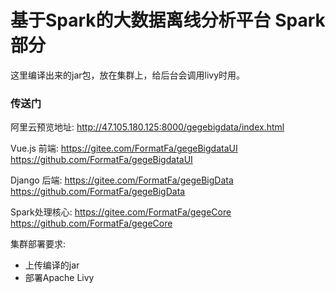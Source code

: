 # 基于Spark的大数据离线分析平台 Spark部分

这里编译出来的jar包，放在集群上，给后台会调用livy时用。

### 传送门
阿里云预览地址:
http://47.105.180.125:8000/gegebigdata/index.html

Vue.js 前端:
https://gitee.com/FormatFa/gegeBigdataUI
https://github.com/FormatFa/gegeBigdataUI

Django 后端:
https://gitee.com/FormatFa/gegeBigData
https://github.com/FormatFa/gegeBigData

Spark处理核心:
https://gitee.com/FormatFa/gegeCore
https://github.com/FormatFa/gegeCore

集群部署要求:
- 上传编译的jar
- 部署Apache Livy